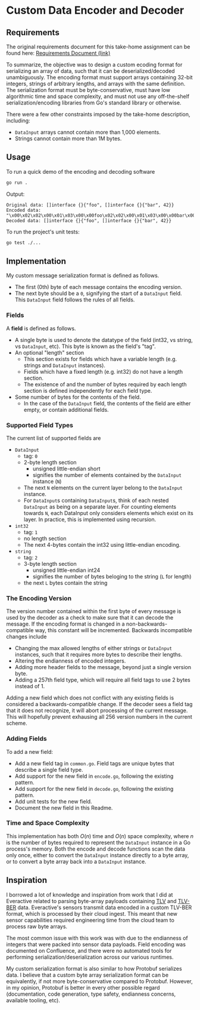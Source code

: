 # Custom Data Encoder and Decoder

## Requirements

The original requirements document for this take-home assignment can be found here: [Requirements Document (link)](./Take_Home_ClickPipes.pdf)

To summarize, the objective was to design a custom ecoding format for serializing an array of data, such that it can be deserialized/decoded unambiguously. The encoding format must support arrays containing 32-bit integers, strings of arbitrary lengths, and arrays with the same definition. The serialization format must be byte-conservative, must have low algorithmic time and space complexity, and must not use any off-the-shelf serialization/encoding libraries from Go's standard library or otherwise.

There were a few other constraints imposed by the take-home description, including:

- `DataInput` arrays cannot contain more than 1,000 elements.
- Strings cannot contain more than 1M bytes.


## Usage

To run a quick demo of the encoding and decoding software

```bash
go run .
```

Output:

    Original data: []interface {}{"foo", []interface {}{"bar", 42}}
    Encoded data: "\x00\x02\x02\x00\x01\x03\x00\x00foo\x02\x02\x00\x01\x03\x00\x00bar\x00*\x00\x00\x00"
    Decoded data: []interface {}{"foo", []interface {}{"bar", 42}}

To run the project's unit tests:

```bash
go test ./...
```


## Implementation

My custom message serialization format is defined as follows.

- The first (0th) byte of each message contains the encoding version.
- The next byte should be a `0`, signifying the start of a `DataInput` field. This `DataInput` field follows the rules of all fields.

### Fields

A **field** is defined as follows.

- A single byte is used to denote the datatype of the field (int32, vs string, vs `DataInput`, etc). This byte is known as the field's "tag".
- An optional "length" section
  - This section exists for fields which have a variable length (e.g. strings and `DataInput` instances).
  - Fields which have a fixed length (e.g. int32) do not have a length section.
  - The existence of and the number of bytes required by each length section is defined independently for each field type.
- Some number of bytes for the contents of the field.
  - In the case of the `DataInput` field, the contents of the field are either empty, or contain additional fields.

### Supported Field Types

The current list of supported fields are

- `DataInput`
  - tag: `0`
  - 2-byte length section
    - unsigned little-endian short
    - signifies the number of elements contained by the `DataInput` instance (`N`)
  - The next `N` elements on the current layer belong to the `DataInput` instance.
  - For `DataInput`s containing `DataInput`s, think of each nested `DataInput` as being on a separate layer. For counting elements towards `N`, each DataInput only considers elements which exist on its layer. In practice, this is implemented using recursion.
- `int32`
  - tag: `1`
  - no length section
  - The next 4-bytes contain the int32 using little-endian encoding.
- `string`
  - tag: `2`
  - 3-byte length section
    - unsigned little-endian int24
    - signifies the number of bytes beloging to the string (`L` for length)
  - the next `L` bytes contain the string

### The Encoding Version

The version number contained within the first byte of every message is used by the decoder as a check to make sure that it can decode the message. If the encoding format is changed in a non-backwards-compatible way, this constant will be incremented. Backwards incompatible changes include 

- Changing the max allowed lengths of either strings or `DataInput` instances, such that it requires more bytes to describe their lengths.
- Altering the endianness of encoded integers.
- Adding more header fields to the message, beyond just a single version byte.
- Adding a 257th field type, which will require all field tags to use 2 bytes instead of 1.

Adding a new field which does not conflict with any existing fields is considered a backwards-compatible change. If the decoder sees a field tag that it does not recognize, it will abort processing of the current message. This will hopefully prevent exhausing all 256 version numbers in the current scheme.

### Adding Fields

To add a new field:

- Add a new field tag in `common.go`. Field tags are unique bytes that describe a single field type.
- Add support for the new field in `encode.go`, following the existing pattern.
- Add support for the new field in `decode.go`, following the existing pattern.
- Add unit tests for the new field.
- Document the new field in this Readme.

### Time and Space Complexity

This implementation has both $O(n)$ time and $O(n)$ space complexity, where $n$ is the number of bytes required to represent the `DataInput` instance in a Go process's memory. Both the encode and decode functions scan the data only once, either to convert the `DataInput` instance directly to a byte array, or to convert a byte array back into a `DataInput` instance.


## Inspiration

I borrowed a lot of knowledge and inspiration from work that I did at Everactive related to parsing byte-array payloads containing [TLV](https://en.wikipedia.org/wiki/Type%E2%80%93length%E2%80%93value) and [TLV-BER](https://en.wikipedia.org/wiki/X.690#BER_encoding) data. Everactive's sensors transmit data encoded in a custom TLV-BER format, which is processed by their cloud ingest. This meant that new sensor capabilities required engineering time from the cloud team to process raw byte arrays.

The most common issue with this work was with due to the endianness of integers that were packed into sensor data payloads. Field encoding was documented on Confluence, and there were no automated tools for performing serialization/deserialization across our various runtimes.

My custom serialization format is also similar to how Protobuf serializes data. I believe that a custom byte array serialization format can be equivalently, if not more byte-conservative compared to Protobuf. However, in my opinion, Protobuf is better in every other possible regard (documentation, code generation, type safety, endianness concerns, available tooling, etc).
